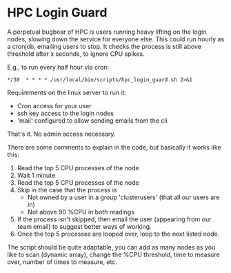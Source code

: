HPC Login Guard
====
A perpetual bugbear of HPC is users running heavy lifting on the login nodes, slowing down the service for everyone else. 
This could run hourly as a cronjob, emailing users to stop. It checks the process is still above threshold after x seconds, to ignore CPU spikes. 

E.g., to run every half hour via cron:

```*/30  * * * * /usr/local/bin/scripts/hpc_login_guard.sh 2>&1```

Requirements on the linux server to run it:
* Cron access for your user
* ssh key access to the login nodes
* 'mail' configured to allow sending emails from the cli
  
That's it. No admin access necessary.

There are some comments to explain in the code, but basically it works like this:
1) Read the top 5 CPU processes of the node
2) Wait 1 minute
3) Read the top 5 CPU processes of the node
4) Skip in the case that the process is 
    * Not owned by a user in a group 'clusterusers' (that all our users are in)
    * Not above 90 %CPU in both readings
5) If the process isn't skipped, then email the user (appearing from our team email) to suggest better ways of working.
6) Once the top 5 processes are looped over, loop to the next listed node.

The script should be quite adaptable, you can add as many nodes as you like to scan (dynamic array), change the %CPU threshold, time to measure over, number of times to measure, etc.
